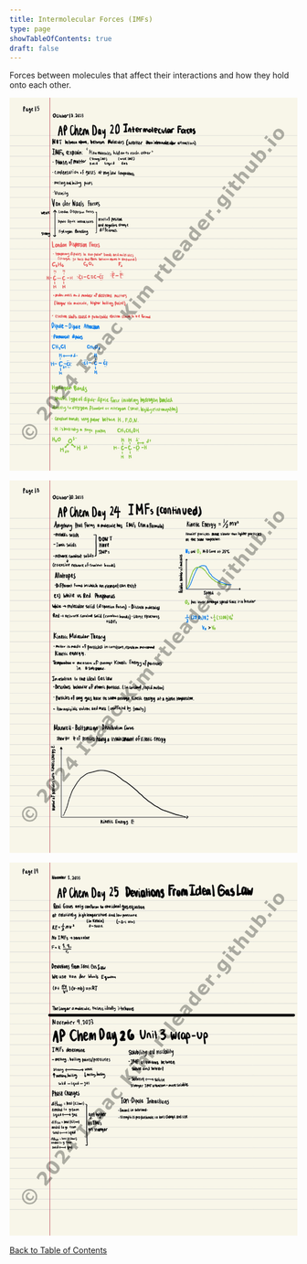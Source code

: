 ```yaml
---
title: Intermolecular Forces (IMFs)
type: page
showTableOfContents: true
draft: false
---
```

Forces between molecules that affect their interactions and how they hold onto each other.

![](./marked_AP_Chemistry_Notes-16.jpg)

![](./marked_AP_Chemistry_Notes-19.jpg)

![](./marked_AP_Chemistry_Notes-20.jpg)

[Back to Table of Contents](../)